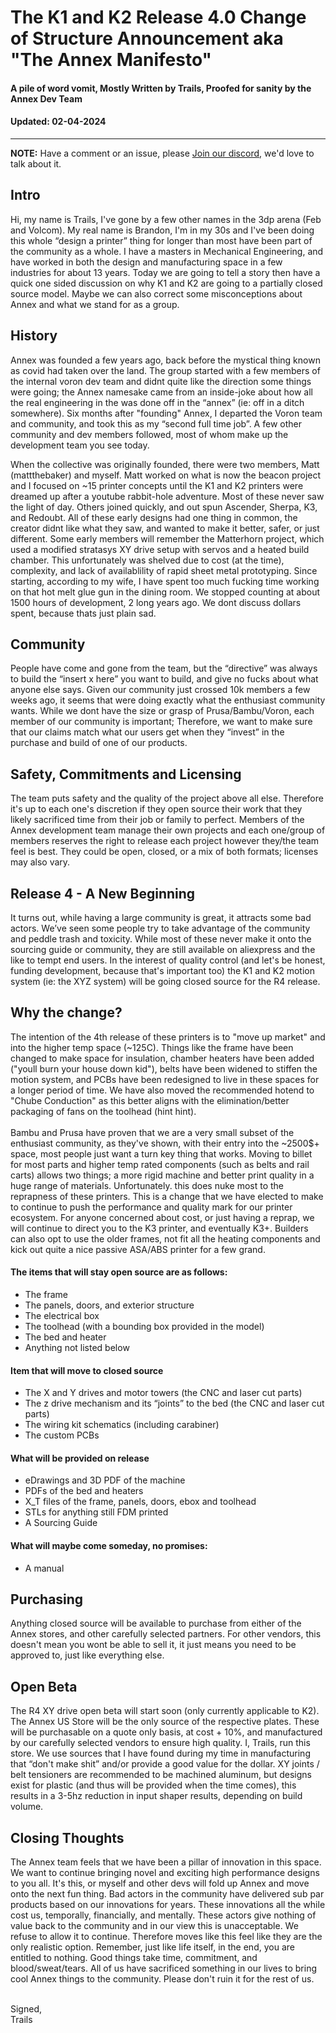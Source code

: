 
# The K1 and K2 Release 4.0 Change of Structure Announcement aka "The Annex Manifesto"
#### A pile of word vomit, Mostly Written by Trails, Proofed for sanity by the Annex Dev Team
#### Updated: 02-04-2024
--------------

**NOTE:** Have a comment or an issue, please [Join our discord](https://discord.gg/MzTR3zE), we'd love to talk about it.

## Intro
Hi, my name is Trails, I've gone by a few other names in the 3dp arena (Feb and Volcom). My real name is Brandon, I'm in my 30s and I've been doing this whole “design a printer” thing for longer than most have been part of the community as a whole. I have a masters in Mechanical Engineering, and have worked in both the design and manufacturing space in a few industries for about 13 years. Today we are going to tell a story then have a quick one sided discussion on why K1 and K2 are going to a partially closed source model. Maybe we can also correct some misconceptions about Annex and what we stand for as a group.

## History
Annex was founded a few years ago, back before the mystical thing known as covid had taken over the land. The group started with a few members of the internal voron dev team and didnt quite like the direction some things were going; the Annex namesake came from an inside-joke about how all the real engineering in the was done off in the “annex” (ie: off in a ditch somewhere). Six months after "founding" Annex, I departed the Voron team and community, and took this as my “second full time job”. A few other community and dev members followed, most of whom make up the development team you see today.

When the collective was originally founded, there were two members, Matt (mattthebaker) and myself. Matt worked on what is now the beacon project and I focused on ~15 printer concepts until the K1 and K2 printers were dreamed up after a youtube rabbit-hole adventure. Most of these never saw the light of day. Others joined quickly, and out spun Ascender, Sherpa, K3, and Redoubt. All of these early designs had one thing in common, the creator didnt like what they saw, and wanted to make it better, safer, or just different. Some early members will remember the Matterhorn project, which used a modified stratasys XY drive setup with servos and a heated build chamber. This unfortunately was shelved due to cost (at the time), complexity, and lack of availablility of rapid sheet metal prototyping. Since starting, according to my wife, I have spent too much fucking time working on that hot melt glue gun in the dining room. We stopped counting at about 1500 hours of development, 2 long years ago. We dont discuss dollars spent, because thats just plain sad.

## Community
People have come and gone from the team, but the “directive” was always to build the “insert x here” you want to build, and give no fucks about what anyone else says. Given our community just crossed 10k members a few weeks ago, it seems that were doing exactly what the enthusiast community wants. While we dont have the size or grasp of Prusa/Bambu/Voron, each member of our community is important; Therefore, we want to make sure that our claims match what our users get when they “invest” in the purchase and build of one of our products.

## Safety, Commitments and Licensing
The team puts safety and the quality of the project above all else. Therefore it's up to each one's discretion if they open source their work that they likely sacrificed time from their job or family to perfect. Members of the Annex development team manage their own projects and each one/group of members reserves the right to release each project however they/the team feel is best. They could be open, closed, or a mix of both formats; licenses may also vary.


## Release 4 - A New Beginning
It turns out, while having a large community is great, it attracts some bad actors. We’ve seen some people try to take advantage of the community and peddle trash and toxicity. While most of these never make it onto the sourcing guide or community, they are still available on aliexpress and the like to tempt end users. In the interest of quality control (and let's be honest, funding development, because that's important too) the K1 and K2 motion system (ie: the XYZ system) will be going closed source for the R4 release. 

## Why the change?
The intention of the 4th release of these printers is to "move up market" and into the higher temp space (~125C). Things like the frame have been changed to make space for insulation, chamber heaters have been added ("youll burn your house down kid"), belts have been widened to stiffen the motion system, and PCBs have been redesigned to live in these spaces for a longer period of time. We have also moved the recommended hotend to "Chube Conduction" as this better aligns with the elimination/better packaging of fans on the toolhead (hint hint). 
<br><br>Bambu and Prusa have proven that we are a very small subset of the enthusiast community, as they've shown, with their entry into the ~2500$+ space, most people just want a turn key thing that works. Moving to billet for most parts and higher temp rated components (such as belts and rail carts) allows two things; a more rigid machine and better print quality in a huge range of materials. Unfortunately. this does nuke most to the reprapness of these printers. This is a change that we have elected to make to continue to push the performance and quality mark for our printer ecosystem. For anyone concerned about cost, or just having a reprap, we will continue to direct you to the K3 printer, and eventually K3+. Builders can also opt to use the older frames, not fit all the heating components and kick out quite a nice passive ASA/ABS printer for a few grand.

#### The items that will stay open source are as follows:
 - The frame
 - The panels, doors, and exterior structure
 - The electrical box
 - The toolhead (with a bounding box provided in the model)
 - The bed and heater
 - Anything not listed below

#### Item that will move to closed source
 - The X and Y drives and motor towers (the CNC and laser cut parts)
 - The z drive mechanism and its “joints” to the bed (the CNC and laser cut parts)
 - The wiring kit schematics (including carabiner)
 - The custom PCBs

#### What will be provided on release
 - eDrawings and 3D PDF of the machine
 - PDFs of the bed and heaters
 - X_T files of the frame, panels, doors, ebox and toolhead
 - STLs for anything still FDM printed
 - A Sourcing Guide

#### What will maybe come someday, no promises:
 - A manual


## Purchasing
Anything closed source will be available to purchase from either of the Annex stores, and other carefully selected partners. For other vendors, this doesn't mean you wont be able to sell it, it just means you need to be approved to, just like everything else.


## Open Beta
The R4 XY drive open beta will start soon (only currently applicable to K2). The Annex US Store will be the only source of the respective plates. These will be purchasable on a quote only basis, at cost + 10%, and manufactured by our carefully selected vendors to ensure high quality. I, Trails, run this store. We use sources that I have found during my time in manufacturing that “don't make shit” and/or provide a good value for the dollar. XY joints / belt tensioners are recommended to be machined aluminum, but designs exist for plastic (and thus will be provided when the time comes), this results in a 3-5hz reduction in input shaper results, depending on build volume.


## Closing Thoughts
The Annex team feels that we have been a pillar of innovation in this space. We want to continue bringing novel and exciting high performance designs to you all. It's this, or myself and other devs will fold up Annex and move onto the next fun thing. Bad actors in the community have delivered sub par products based on our innovations for years. These innovations all the while cost us, temporally, financially, and mentally. These actors give nothing of value back to the community and in our view this is unacceptable. We refuse to allow it to continue. Therefore moves like this feel like they are the only realistic option. Remember, just like life itself, in the end, you are entitled to nothing. Good things take time, commitment, and blood/sweat/tears. All of us have sacrificed something in our lives to bring cool Annex things to the community. Please don't ruin it for the rest of us. 

<br>
Signed,
<br>Trails